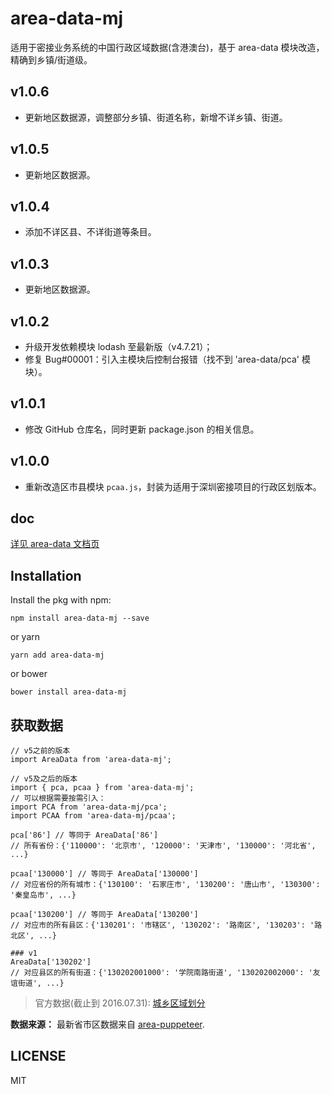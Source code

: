 # area-data-mj

适用于密接业务系统的中国行政区域数据(含港澳台)，基于 area-data 模块改造，精确到乡镇/街道级。

## v1.0.6

- 更新地区数据源，调整部分乡镇、街道名称，新增不详乡镇、街道。

## v1.0.5

- 更新地区数据源。

## v1.0.4

- 添加不详区县、不详街道等条目。

## v1.0.3

- 更新地区数据源。

## v1.0.2

- 升级开发依赖模块 lodash 至最新版（v4.7.21）；
- 修复 Bug#00001：引入主模块后控制台报错（找不到 'area-data/pca' 模块）。

## v1.0.1

- 修改 GitHub 仓库名，同时更新 package.json 的相关信息。

## v1.0.0

- 重新改造区市县模块 `pcaa.js`，封装为适用于深圳密接项目的行政区划版本。

## doc

[详见 area-data 文档页](https://github.com/dwqs/area-data#readme)

## Installation

Install the pkg with npm:

```
npm install area-data-mj --save
```

or yarn

```
yarn add area-data-mj
```

or bower

```
bower install area-data-mj
```

## 获取数据

```
// v5之前的版本
import AreaData from 'area-data-mj';

// v5及之后的版本
import { pca, pcaa } from 'area-data-mj';
// 可以根据需要按需引入：
import PCA from 'area-data-mj/pca';
import PCAA from 'area-data-mj/pcaa';

pca['86'] // 等同于 AreaData['86']
// 所有省份：{'110000': '北京市', '120000': '天津市', '130000': '河北省', ...}

pcaa['130000'] // 等同于 AreaData['130000']
// 对应省份的所有城市：{'130100': '石家庄市', '130200': '唐山市', '130300': '秦皇岛市', ...}

pcaa['130200'] // 等同于 AreaData['130200']
// 对应市的所有县区：{'130201': '市辖区', '130202': '路南区', '130203': '路北区', ...}

### v1
AreaData['130202']
// 对应县区的所有街道：{'130202001000': '学院南路街道', '130202002000': '友谊街道', ...}
```

> 官方数据(截止到 2016.07.31): [城乡区域划分](http://www.stats.gov.cn/tjsj/tjbz/tjyqhdmhcxhfdm/2016/index.html)

**数据来源：** 最新省市区数据来自 [area-puppeteer](https://github.com/dwqs/area-puppeteer/).

## LICENSE

MIT
